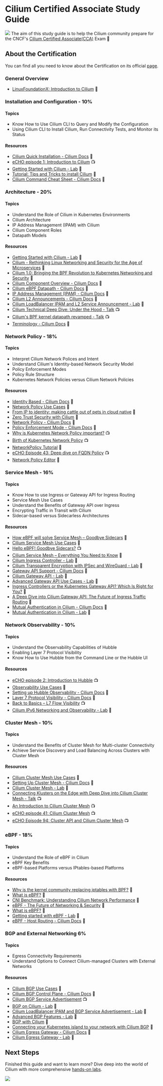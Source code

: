 # Cilium Certified Associate Study Guide

![](files/ogimage.jpeg)
The aim of this study guide is to help the Cilium community prepare for the CNCF's [Cilium Certified Associate(CCA)](https://training.linuxfoundation.org/certification/cilium-certified-associate-cca/) Exam 🐝

## About the Certification

You can find all you need to know about the Certification on its official [page](https://training.linuxfoundation.org/certification/cilium-certified-associate-cca/).

### General Overview

- [LinuxFoundationX: Introduction to Cilium](https://www.edx.org/learn/kubernetes/the-linux-foundation-introduction-to-cilium) 📖

### Installation and Configuration - 10%

#### Topics

- Know How to Use Cilium CLI to Query and Modify the Configuration
- Using Cilium CLI to Install Cilium, Run Connectivity Tests, and Monitor its Status

#### Resources

- [Cilium Quick Installation - Cilium Docs](https://docs.cilium.io/en/latest/gettingstarted/k8s-install-default/#k8s-install-quick) 📖
- [eCHO episode 1: Introduction to Cilium](https://www.youtube.com/watch?v=80OYrzS1dCA&list=PLDg_GiBbAx-mY3VFLPbLHcxo6wUjejAOC&index=114) 📺
- [Getting Started with Cilium - Lab](https://isovalent.com/labs/getting-started-with-cilium/) 🥼
- [Tutorial: Tips and Tricks to install Cilium](https://isovalent.com/blog/post/tutorial-tips-and-tricks-to-install-cilium/) 📖
- [Cilium Command Cheat Sheet - Cilium Docs](https://docs.cilium.io/en/stable/cheatsheet/) 📖

### Architecture - 20%

#### Topics

- Understand the Role of Cilium in Kubernetes Environments
- Cilium Architecture
- IP Address Management (IPAM) with Cilium
- Cilium Component Roles
- Datapath Models

#### Resources

- [Getting Started with Cilium - Lab](https://isovalent.com/labs/getting-started-with-cilium/) 🥼
- [Cilium - Rethinking Linux Networking and Security for the Age of Microservices](https://cilium.io/blog/2018/04/24/cilium-security-for-age-of-microservices/) 📖
- [Cilium 1.0: Bringing the BPF Revolution to Kubernetes Networking and Security](https://cilium.io/blog/2018/04/24/cilium-10/) 📖
- [Cilium Component Overview - Cilium Docs](https://docs.cilium.io/en/stable/overview/component-overview/) 📖
- [Cilium eBPF Datapath - Cilium Docs](https://docs.cilium.io/en/stable/network/ebpf/) 📖
- [IP Address Management (IPAM) - Cilium Docs](https://docs.cilium.io/en/stable/network/concepts/ipam/) 📖
- [Cilium L2 Announcements - Cilium Docs](https://docs.cilium.io/en/stable/network/l2-announcements/) 📖
- [Cilium LoadBalancer IPAM and L2 Service Announcement - Lab](https://isovalent.com/labs/cilium-loadbalancer-ipam-and-l2-service-announcement/) 🥼
- [Cilium Technical Deep Dive: Under the Hood - Talk](https://www.youtube.com/watch?v=UZg_2SXDKis) 📺
- [Cilium's BPF kernel datapath revamped - Talk](https://www.youtube.com/watch?v=u0PGas8D24w) 📺
- [Terminology - Cilium Docs](https://docs.cilium.io/en/stable/gettingstarted/terminology/) 📖

### Network Policy - 18%

#### Topics

- Interpret Cilium Network Polices and Intent
- Understand Cilium's Identity-based Network Security Model
- Policy Enforcement Modes
- Policy Rule Structure
- Kubernetes Network Policies versus Cilium Network Policies

#### Resources

- [Identity Based - Cilium Docs](https://docs.cilium.io/en/stable/security/network/identity/) 📖
- [Network Policy Use Cases](https://cilium.io/use-cases/network-policy/) 📖
- [From IP to identity: making cattle out of pets in cloud native](https://www.cncf.io/blog/2023/07/24/from-ip-to-identity-making-cattle-out-of-pets-in-cloud-native/) 📖
- [Zero Trust Security with Cilium](https://isovalent.com/blog/post/zero-trust-security-with-cilium/) 📖
- [Network Policy - Cilium Docs](https://docs.cilium.io/en/latest/security/policy/) 📖
- [Policy Enforcement Mode - Cilium Docs](https://docs.cilium.io/en/latest/security/policy/intro/) 📖
- [Why is Kubernetes Network Policy important?](https://youtu.be/5sc4R-wk7uo) 📺
- [Birth of Kubernetes Network Policy](https://youtu.be/x69ofJYr71g) 📺
- [NetworkPolicy Tutorial](https://github.com/networkpolicy/tutorial) 📖
- [eCHO Episode 43: Deep dive on FQDN Policy](https://www.youtube.com/watch?v=iJ98HRZi8hM) 📺
- [Network Policy Editor](https://networkpolicy.io/) 📖

### Service Mesh - 16%

#### Topics

- Know How to use Ingress or Gateway API for Ingress Routing
- Service Mesh Use Cases
- Understand the Benefits of Gateway API over Ingress
- Encrypting Traffic in Transit with Cilium
- Sidecar-based versus Sidecarless Architectures

#### Resources

- [How eBPF will solve Service Mesh – Goodbye Sidecars](https://isovalent.com/blog/post/2021-12-08-ebpf-servicemesh/) 📖
- [Cilium Service Mesh Use Cases](https://cilium.io/use-cases/service-mesh/) 📖
- [Hello eBPF! Goodbye Sidecars?](https://www.youtube.com/watch?v=0JFd0W2CcMw) 📺
- [Cilium Service Mesh – Everything You Need to Know](https://isovalent.com/blog/post/cilium-service-mesh/) 📖
- [Cilium Ingress Controller - Lab](https://isovalent.com/labs/cilium-ingress-controller/) 🥼
- [Cilium Transparent Encryption with IPSec and WireGuard - Lab](https://isovalent.com/labs/cilium-transparent-encryption-with-ipsec-and-wireguard/) 🥼
- [Gateway API Support - Cilium Docs](https://docs.cilium.io/en/stable/network/servicemesh/gateway-api/gateway-api/) 📖
- [Cilium Gateway API - Lab](https://isovalent.com/labs/gateway-api/) 🥼
- [Advanced Gateway API Use Cases - Lab](https://isovalent.com/labs/advanced-gateway-api-use-cases/) 📖
- [Ingress Controllers or the Kubernetes Gateway API? Which Is Right for You?](https://thenewstack.io/ingress-controllers-or-the-kubernetes-gateway-api-which-is-right-for-you/) 📖
- [A Deep Dive into Cilium Gateway API: The Future of Ingress Traffic Routing](https://isovalent.com/blog/post/cilium-gateway-api/) 📖
- [Mutual Authentication in Cilium - Cilium Docs](https://docs.cilium.io/en/stable/network/servicemesh/mutual-authentication/mutual-authentication/#mutual-authentication-in-cilium) 📖
- [Mutual Authentication in Cilium - Lab](https://isovalent.com/labs/mutual-authentication-with-cilium/) 🥼

### Network Observability - 10%

#### Topics

- Understand the Observability Capabilities of Hubble
- Enabling Layer 7 Protocol Visibility
- Know How to Use Hubble from the Command Line or the Hubble UI

#### Resources

- [eCHO episode 2: Introduction to Hubble](https://www.youtube.com/live/hD2iJUyIXQw?si=WqWaY7_jN2B-sRz5) 📺
- [Observability Use Cases](https://cilium.io/#observability) 📖
- [Setting up Hubble Observability - Cilium Docs](https://docs.cilium.io/en/latest/gettingstarted/hubble_setup/#hubble-setup) 📖
- [Layer 7 Protocol Visibility - Cilium Docs](https://docs.cilium.io/en/stable/observability/visibility/) 📖
- [Back to Basics – L7 Flow Visibility](https://isovalent.com/videos/back-to-basics-l7-flow-visibility/) 📺
- [Cilium IPv6 Networking and Observability - Lab](https://isovalent.com/labs/ipv6-networking-and-observability/) 🥼

### Cluster Mesh - 10%

#### Topics

- Understand the Benefits of Cluster Mesh for Multi-cluster Connectivity
- Achieve Service Discovery and Load Balancing Across Clusters with Cluster Mesh

#### Resources

- [Cilium Cluster Mesh Use Cases](https://cilium.io/use-cases/cluster-mesh/) 📖
- [Setting Up Cluster Mesh - Cilium Docs](https://docs.cilium.io/en/stable/network/clustermesh/clustermesh/#setting-up-cluster-mesh) 📖
- [Cilium Cluster Mesh - Lab](https://isovalent.com/labs/cilium-cluster-mesh/) 🥼
- [Connecting Klusters on the Edge with Deep Dive into Cilium Cluster Mesh - Talk](https://www.youtube.com/watch?v=UcsEVnFtrLY) 📺
- [An Introduction to Cilium Cluster Mesh](https://www.youtube.com/watch?v=4bJkk7ghx7A) 📺
- [eCHO episode 41: Cilium Cluster Mesh](https://www.youtube.com/watch?v=VBOONHW65NU) 📺
- [eCHO Episode 94: Cluster API and Cilium Cluster Mesh](https://m.youtube.com/watch?v=HVqQhMRpUR4&pp=ygUKI2Fic29saXRlbQ%3D%3D) 📺

### eBPF - 18%

#### Topics

- Understand the Role of eBPF in Cilium
- eBPF Key Benefits
- eBPF-based Platforms versus IPtables-based Platforms

#### Resources

- [Why is the kernel community replacing iptables with BPF?](https://cilium.io/blog/2018/04/17/why-is-the-kernel-community-replacing-iptables/) 📖
- [What is eBPF?](https://isovalent.com/books/ebpf/) 📖
- [CNI Benchmark: Understanding Cilium Network Performance](https://cilium.io/blog/2021/05/11/cni-benchmark/) 📖
- [eBPF - The Future of Networking & Security](https://cilium.io/blog/2020/11/10/ebpf-future-of-networking/) 📖
- [What is eBPF?](https://ebpf.io/what-is-ebpf/) 📖
- [Getting started with eBPF - Lab](https://isovalent.com/labs/getting-started-with-ebpf/) 🥼
- [eBPF - Host Routing - Cilium Docs](https://docs.cilium.io/en/stable/operations/performance/tuning/#ebpf-host-routing) 📖

### BGP and External Networking 6%

#### Topics

- Egress Connectivity Requirements
- Understand Options to Connect Cilium-managed Clusters with External Networks

#### Resources

- [Cilium BGP Use Cases](https://cilium.io/use-cases/bgp/) 📖
- [Cilium BGP Control Plane - Cilium Docs](https://docs.cilium.io/en/stable/network/bgp-control-plane/) 📖
- [Cilium BGP Service Advertisement](https://www.youtube.com/watch?v=Nzh2jc6qW6Y) 📺
- [BGP on Cilium - Lab](https://isovalent.com/labs/bgp-on-cilium/) 🥼
- [Cilium LoadBalancer IPAM and BGP Service Advertisement - Lab](https://isovalent.com/labs/lb-ipam-bgp-service/) 🥼
- [Advanced BGP Features - Lab](https://isovalent.com/labs/advanced-bgp-features/) 🥼
- [BGP with Cilium](https://nicovibert.com/2022/07/21/bgp-with-cilium/) 📖
- [Connecting your Kubernetes island to your network with Cilium BGP](https://isovalent.com/blog/post/connecting-your-kubernetes-island-to-your-network-with-cilium-bgp/) 📖
- [Cilium Egress Gateway - Cilium Docs](https://docs.cilium.io/en/stable/network/egress-gateway/) 📖
- [Cilium Egress Gateway - Lab](https://isovalent.com/labs/cilium-egress-gateway/) 🥼

## Next Steps

Finished this guide and want to learn more? Dive deep into the world of Cilium with more comprehensive [hands-on labs](https://labs-map.isovalent.com/).

![](./files/world-of-cilium.png)
